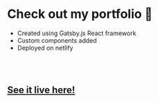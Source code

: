 <h1> Check out my portfolio 🌻 </h1>

<ul>
  <li> Created using Gatsby.js React framework </li>
  <li> Custom components added </li>
  <li> Deployed on netlify </li>
</ul>
<br/><br/>
<h2>
<a href="https://summercook-dev.netlify.app/">See it live here!</a>
  </h2>

